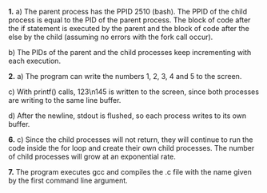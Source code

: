 **1\.** a) The parent process has the PPID 2510 (bash). The PPID of the child process is equal to the PID of the parent process. The block of code after the if statement is executed by the parent and the block of code after the else by the child (assuming no errors with the fork call occur).

b) The PIDs of the parent and the child processes keep incrementing with each execution.

**2\.** a) The program can write the numbers 1, 2, 3, 4 and 5 to the screen.

c) With printf() calls, 123\n145 is written to the screen, since both processes are writing to the same line buffer.

d) After the newline, stdout is flushed, so each process writes to its own buffer.

**6\.** c) Since the child processes will not return, they will continue to run the code inside the for loop and create their own child processes. The number of child processes will grow at an exponential rate.

**7\.** The program executes gcc and compiles the .c file with the name given by the first command line argument.
